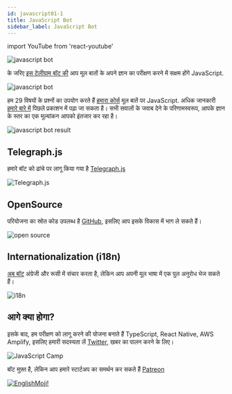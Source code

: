 ```yaml
---
id: javascript01-1
title: JavaScript Bot
sidebar_label: JavaScript Bot
---
```


import YouTube from 'react-youtube'

![javascript bot](/img/javascript/JSBot.jpg)

के जरिए [इस टेलीग्राम बॉट की](https://t.me/javascriptcamp_bot) आप मूल बातों के अपने ज्ञान का परीक्षण करने में सक्षम होंगे JavaScript.

![javascript bot](https://miro.medium.com/max/1400/1*x9F9oX8vTt5e-bVxL4oOog.png)

हम 29 विषयों के प्रश्नों का उपयोग करते हैं [हमारा कोर्स](https://www.jscamp.app/docs/javascript01/) मूल बातें पर JavaScript. अधिक जानकारी [हमारे बारे में](https://www.jscamp.app/ru/docs/javascript00/) पिछले प्रकाशन में पढ़ा जा सकता है।
सभी सवालों के जवाब देने के परिणामस्वरूप, आपके ज्ञान के स्तर का एक मूल्यांकन आपको इंतजार कर रहा है।

![javascript bot result](https://miro.medium.com/max/1400/1*KCe76zg2M56lT-234Xi1NA.png)

## Telegraph.js

हमारे बॉट को ढांचे पर लागू किया गया है [Telegraph.js](https://telegraf.js.org/)

![Telegraph.js](/img/javascript/telegraf.jpg)

## OpenSource

परियोजना का स्रोत कोड उपलब्ध है [GitHub](https://github.com/gHashTag/javascriptcamp_bot/tree/heroku), इसलिए आप इसके विकास में भाग ले सकते हैं।

![open source](https://media.giphy.com/media/7FgmaCJgUAMxRWatWB/giphy.gif)

## Internationalization (i18n)

[अब बॉट](https://github.com/gHashTag/javascriptcamp_bot/tree/heroku/src/quiz) अंग्रेजी और रूसी में संचार करता है, लेकिन आप अपनी मूल भाषा में एक पुल अनुरोध भेज सकते हैं।

![i18n](/img/javascript/i18n.png)

## आगे क्या होगा?

इसके बाद, हम परीक्षण को लागू करने की योजना बनाते हैं TypeScript, React Native, AWS Amplify, इसलिए हमारी सदस्यता लें [Twitter](https://twitter.com/jscamp_bot), खबर का पालन करने के लिए।

![JavaScript Camp](/img/bandlink.png)


बॉट मुफ़्त है, लेकिन आप हमारे स्टार्टअप का समर्थन कर सकते हैं [Patreon](https://www.patreon.com/javascriptcamp)

[![EnglishMoji!](/img/logo/NeuroCoder.png)](https://vk.com/neurocoder)
